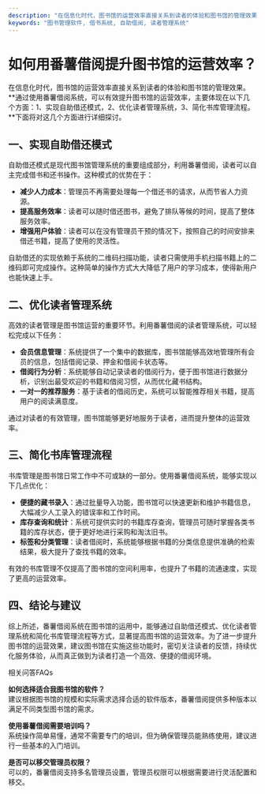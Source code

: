 ```yaml
---
description: "在信息化时代，图书馆的运营效率直接关系到读者的体验和图书馆的管理效果。**通过使用番薯借阅系统，可以有效提升图书馆的运营效率，主要体现在以下几个方面：1、实现自助借还模式，2、优化读者管理系统，3、简化书库管理流程。**下面将对这几个方面进行详细探讨。"
keywords: "图书管理软件, 借书系统, 自助借阅, 读者管理系统"
---
```

# 如何用番薯借阅提升图书馆的运营效率？

在信息化时代，图书馆的运营效率直接关系到读者的体验和图书馆的管理效果。**通过使用番薯借阅系统，可以有效提升图书馆的运营效率，主要体现在以下几个方面：1、实现自助借还模式，2、优化读者管理系统，3、简化书库管理流程。**下面将对这几个方面进行详细探讨。

## 一、实现自助借还模式

自助借还模式是现代图书馆管理系统的重要组成部分，利用番薯借阅，读者可以自主完成借书和还书操作。这种模式的优势在于：

- **减少人力成本**：管理员不再需要处理每一个借还书的请求，从而节省人力资源。
- **提高服务效率**：读者可以随时借还图书，避免了排队等候的时间，提高了整体服务效率。
- **增强用户体验**：读者可以在没有管理员干预的情况下，按照自己的时间安排来借还书籍，提高了使用的灵活性。

自助借还的实现依赖于系统的二维码扫描功能，读者只需使用手机扫描书籍上的二维码即可完成操作。这种简单的操作方式大大降低了用户的学习成本，使得新用户也能快速上手。

## 二、优化读者管理系统

高效的读者管理是图书馆运营的重要环节。利用番薯借阅的读者管理系统，可以轻松完成以下任务：

- **会员信息管理**：系统提供了一个集中的数据库，图书馆能够高效地管理所有会员的信息，包括借阅记录、押金和借阅卡状态等。
- **借阅行为分析**：系统能够自动记录读者的借阅行为，便于图书馆进行数据分析，识别出最受欢迎的书籍和借阅习惯，从而优化藏书结构。
- **一对一的推荐服务**：基于读者的借阅历史，系统可以智能推荐相关书籍，提高用户的阅读满意度。

通过对读者的有效管理，图书馆能够更好地服务于读者，进而提升整体的运营效率。

## 三、简化书库管理流程

书库管理是图书馆日常工作中不可或缺的一部分。使用番薯借阅系统，能够实现以下几点优化：

- **便捷的藏书录入**：通过批量导入功能，图书馆可以快速更新和维护书籍信息，大幅减少人工录入的错误率和工作时间。
- **库存查询和统计**：系统可提供实时的书籍库存查询，管理员可随时掌握各类书籍的库存状态，便于更好地进行采购和淘汰旧书。
- **标签和分类管理**：读者借阅时，系统能够根据书籍的分类信息提供准确的检索结果，极大提升了查找书籍的效率。

有效的书库管理不仅提高了图书馆的空间利用率，也提升了书籍的流通速度，实现了更高的运营效率。

## 四、结论与建议

综上所述，番薯借阅系统在图书馆的运用中，能够通过自助借还模式、优化读者管理系统和简化书库管理流程等方式，显著提高图书馆的运营效率。为了进一步提升图书馆的运营效果，建议图书馆在实施这些功能时，密切关注读者的反馈，持续优化服务体验，从而真正做到为读者打造一个高效、便捷的借阅环境。

相关问答FAQs

**如何选择适合我图书馆的软件？**  
建议根据图书馆的规模和实际需求选择合适的软件版本，番薯借阅提供多种版本以满足不同类型图书馆的需求。

**使用番薯借阅需要培训吗？**  
系统操作简单易懂，通常不需要专门的培训，但为确保管理员能熟练使用，建议进行一些基本的入门培训。

**是否可以移交管理员权限？**  
可以的，番薯借阅支持多名管理员设置，管理员权限可以根据需要进行灵活配置和移交。
